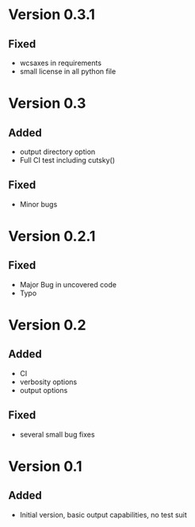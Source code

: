 Version 0.3.1
=============

Fixed
-----
* wcsaxes in requirements
* small license in all python file


Version 0.3
===========

Added
-----
* output directory option
* Full CI test including cutsky()

Fixed
-----
* Minor bugs

Version 0.2.1
=============

Fixed
-----
* Major Bug in uncovered code
* Typo

Version 0.2
===========

Added
-----
* CI
* verbosity options
* output options

Fixed
-----
* several small bug fixes

Version 0.1
===========

Added
-----
* Initial version, basic output capabilities, no test suit
